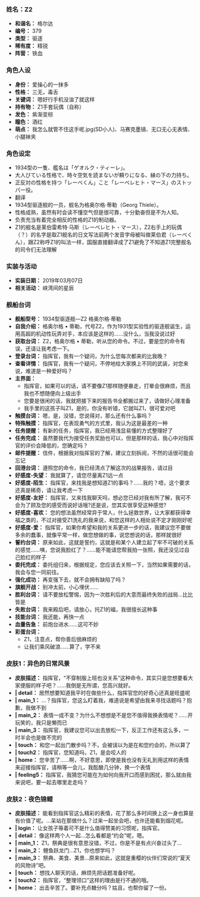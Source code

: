 ### 姓名：Z2
* **和谐名：** 格尔达
* **编号：** 379
* **类型：** 驱逐
* **稀有度：** 精锐
* **阵营：** 铁血


### 角色人设
* **身份：** 爱操心的一抹多
* **性格：** 三无，毒舌
* **关键词：** 嗯好行手机没油了就这样
* **持有物：** Z1手套玩偶（自称）
* **发色：** 紫渐变棕
* **瞳色：** 酒红
* **萌点：** 我怎么就管不住这手呢.jpg(SD小人)、马赛克墨镜、无口无心无表情、小腿袜夹


### 角色设定
* 1934型の一隻、艦名は「ゲオルク・ティーレ」。
* 大人びている性格で、時々空気を読まないが頼りになる、縁の下の力持ち。
* 正反対の性格を持つ「レーベくん」こと「レーベレヒト・マース」のストッパー役。
* 翻译
* 1934型驱逐舰的一员，舰名为格奥尔格·蒂勒（Georg Thiele）。
* 性格成熟，虽然有时会读不懂空气但是很可靠，十分勤奋但是不为人知。
* 负责充当有着完全相反的性格的Z1的制动器。
* Z1的舰名是莱伯雷希特·马斯（レーベレヒト・マース），Z2右手上的玩偶（？）的名字是取Z1舰名的日文写法前两个发音字母被叫做莱伯君（レーベくん），跟Z2称呼Z1的叫法一样，国服直接翻译成了Z1避免了不知道Z1完整舰名的司令们无法理解


### 实装与活动
* **实装日期：** 2019年03月07日
* **相关活动：** 峡湾间的星辰


### 舰船台词
* **舰船型号：** 1934型驱逐舰—Z2 格奥尔格·蒂勒
* **自我介绍：** 格奥尔格 • 蒂勒，代号Z2，作为1931型实验性的驱逐舰诞生，运用高超的机动性玩弄对手，本应该是这样的……没什么，当我没说过好
* **获取台词：** Z2，格奥尔格 • 蒂勒，听从您的命令。不过，要是您的命令有误，还请让我考虑一下。
* **登录台词：** 指挥官，我有一个疑问，为什么您每次都来的比我晚？
* **查看详情：** 指挥官，我有一个疑问，不停地给大家换上不同的武装，对您来说，难道是一种爱好吗？
* **主界面：**
  * 指挥官，如果可以的话，请不要像Z1那样随便暴走，打晕会很麻烦，而且我也不想随便向上级出手
  * 您要是很闲的话，我就把接下来的报告书全都搬过来了，请做好心理准备
  * 我手里的这孩子叫Z1，是的，你没有听错，它就叫Z1，很可爱对吧
* **触摸台词：** 嗯，是，没错，您说得对，那么还有什么事吗？
* **特殊触摸：** 指挥官，在表现勇气的方式里，我认为这是最差的一种
* **任务提醒：** 有新的任务，指挥官，我已经用浅显易懂的方式整理好了
* **任务完成：** 虽然要我代为接受任务奖励也可以，但是那样的话，我心中对指挥官的评价会降低的，您确定吗？
* **邮件提醒：** 信件，根据我对指挥官的了解，建议立刻拆阅，不然的话很可能会忘记
* **回港台词：** 遵照您的命令，我已经清点了解这次的战果报告，请过目
* **好感度-失望：** 我就算了，请您尽量离Z1远一点
* **好感度-陌生：** 指挥官，来找我是想知道Z1的事吗？……我的？唔，这个要求还真是稀奇，请让我考虑一下
* **好感度-友好：** 指挥官，又来找我聊天吗，想必您已经对我有所了解，我可不会为了顾及您的感受而说好话哦?还是说，您其实很享受这种感觉?
* **好感度-喜欢：** 您的想法虽然经常异于常人，什么拯救世界，让大家都获得幸福之类的，不过对接受Z1洗礼的我来说，和您这样的人相处说不定才刚刚好呢
* **好感度-爱：** 指挥官，如果你希望和我的关系更进一步的话，我建议您不要做多余的蠢事，就像平常一样，做您想做的事，说您想说的话，那样就很好
* **誓约台词：** 原来如此，这就是誓约，这就是和某个人建立起了牢不可破的关系的感觉……咦，您说我脸红了？……能不能请您帮我拍一张照，我还没见过自己脸红的样子
* **委托完成：** 委托组归来，根据规定，您应该去关照一下，当然如果需要的话，我会与您一同前往。
* **强化成功：** 再变强下去，就不会拥有缺陷了吗？
* **旗舰开战：** 别冲太前，小心埋伏……
* **胜利台词：** 请不要放松警惕，因为一次胜利后的大意而最终失败的战局…比比皆是
* **失败台词：** 我来殿后吧，请放心，托Z1的福，我很擅长这种事
* **技能台词：** 我还能，再快一点
* **血量告急：** 前炮台进水……这可不妙
* **彩蛋台词：**
  * Z1，注意点，帮你善后很麻烦的
  * 让我们乘风破浪……算了，学不来


### 皮肤1：异色的日常风景
* **皮肤描述：** 指挥官，“不穿制服上班也没关系”这种命令，其实只是您想要看大家便服的样子吧？……我倒是无所谓，您高兴就好。
* **| detail：** 居然想要知道我平时在做些什么，指挥官您的好奇心还真是旺盛呢
* **| main_1：** …？指挥官，您这么盯着我，难道说是希望由我来寻找话题吗？抱歉，我做不到
* **| main_2：** 表情一成不变？为什么不想想是不是您不值得我换表情呢？……开玩笑的，我只是懒而已
* **| main_3：** 指挥官，我建议您可以出去放松一下，反正工作还有这么多，一时半会也是做不完的
* **| touch：** 和您一起出门散步吗？不，会被误以为是在和您约会的，所以算了
* **| touch2：** 指挥官，您知道吗，Z1，是会咬人的
* **| home：** 您辛苦了……啊，不好意思，即使是我也没有无礼到用这样的表情来迎接指挥官，请稍等一会儿，我酝酿几分钟，换一个表情
* **| feeling5：** 指挥官，我猜您可能在为如何向我开口而感到困扰，那么就由我来说吧，要一起去哪里走走吗？


### 皮肤2：夜色锦鲤
* **皮肤描述：** 能看到指挥官这么精彩的表情，花了那么多时间换上这一身也算是有价值了呢。…呆站在那做什么？过来一起坐会吧，也许还能看到烟花呢。
* **| login：** 让女孩子等着可不是什么值得赞美的习惯呢，指挥官。
* **| detail：** 像这样两个人一起…怎么看都是“约会”呢，嗯。
* **| main_1：** Z1，祭典是很有意思没错，不过，你是不是有点兴奋过头了…
* **| main_2：** 鲤鱼跃龙门…Z1，你也想学吗？
* **| main_3：** 祭典、美食、美景…原来如此，这就是重樱的伙伴们常说的“夏天的风物诗”吧。
* **| touch：** 想找人聊天的话，麻烦先把话题准备好呢。
* **| touch2：** 指挥官，“整理领口”这样的理由是行不通的哦。
* **| home：** 出击辛苦了。要补充点糖分吗？姑且，也帮你留了一份。

